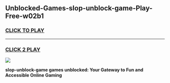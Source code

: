 
## Unblocked-Games-slop-unblock-game-Play-Free-w02b1
<h3>
<a href="https://premium76.site?title=slop-unblock-game&ref=21A">CLICK TO PLAY</a></h3>
<hr>

<h3>
<a href="https://premium76.site?title=slop-unblock-game&ref=21A">CLICK 2 PLAY</a>
  
</h3>

<a href="https://premium76.site?title=slop-unblock-game&ref=21A"><img src="https://clearcache.store/games.png"></a>


**slop-unblock-game games unblocked: Your Gateway to Fun and Accessible Online Gaming**
